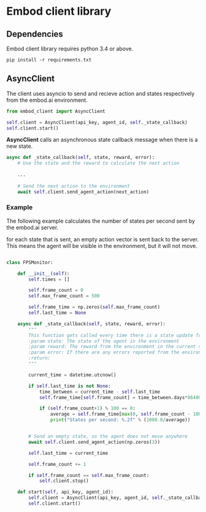 # Embod client library

## Dependencies

Embod client library requires python 3.4 or above.

```
pip install -r requirements.txt
```


## AsyncClient

The client uses asyncio to send and recieve action and states respectively from the embod.ai environment.

```python
from embod_client import AsyncClient

self.client = AsyncClient(api_key, agent_id, self._state_callback)
self.client.start()
```

**AsyncClient** calls an asynchronous state callback message when there is a new state.
```python
async def _state_callback(self, state, reward, error):
    # Use the state and the reward to calculate the next action
    
    ...
    
    # Send the next action to the environment
    await self.client.send_agent_action(next_action)
```

### Example 

The following example calculates the number of states per second sent by the embod.ai server.

for each state that is sent, an empty action vector is sent back to the server. 
This means the agent will be visible in the environment, but it will not move.

```python

class FPSMonitor:

    def __init__(self):
        self.times = []

        self.frame_count = 0
        self.max_frame_count = 500

        self.frame_time = np.zeros(self.max_frame_count)
        self.last_time = None

    async def _state_callback(self, state, reward, error):
        """
        This function gets called every time there is a state update from the environment
        :param state: The state of the agent in the environment
        :param reward: The reward from the environment in the current state
        :param error: If there are any errors reported from the environment
        :return:
        """

        current_time = datetime.utcnow()

        if self.last_time is not None:
            time_between = current_time - self.last_time
            self.frame_time[self.frame_count] = time_between.days*86400000 + time_between.seconds*1000 + time_between.microseconds/1000

            if (self.frame_count+1) % 100 == 0:
                average = self.frame_time[max(0, self.frame_count - 100):self.frame_count].mean()
                print("States per second: %.2f" % (1000.0/average))


        # Send an empty state, so the agent does not move anywhere
        await self.client.send_agent_action(np.zeros(3))

        self.last_time = current_time

        self.frame_count += 1

        if self.frame_count == self.max_frame_count:
            self.client.stop()

    def start(self, api_key, agent_id):
        self.client = AsyncClient(api_key, agent_id, self._state_callback)
        self.client.start()


```

